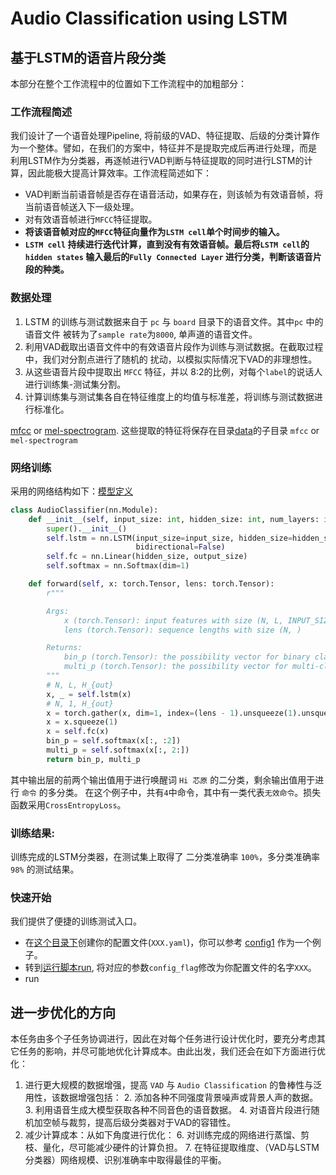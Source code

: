# Audio Classification using LSTM

## 基于LSTM的语音片段分类
本部分在整个工作流程中的位置如下工作流程中的加粗部分：

### 工作流程简述
我们设计了一个语音处理Pipeline, 将前级的VAD、特征提取、后级的分类计算作为一个整体。譬如，在我们的方案中，特征并不是提取完成后再进行处理，而是
利用LSTM作为分类器，再逐帧进行VAD判断与特征提取的同时进行LSTM的计算，因此能极大提高计算效率。工作流程简述如下：

- VAD判断当前语音帧是否存在语音活动，如果存在，则该帧为有效语音帧，将当前语音帧送入下一级处理。
- 对有效语音帧进行`MFCC`特征提取。
- **将该语音帧对应的`MFCC`特征向量作为`LSTM cell`单个时间步的输入。**
- **`LSTM cell` 持续进行迭代计算，直到没有有效语音帧。最后将`LSTM cell`的`hidden states`
输入最后的`Fully Connected Layer` 进行分类，判断该语音片段的种类。**


### 数据处理

1. LSTM 的训练与测试数据来自于 `pc` 与 `board` 目录下的语音文件。其中`pc` 中的语音文件
被转为了`sample rate`为`8000`, 单声道的语音文件。
2. 利用VAD截取出语音文件中的有效语音片段作为训练与测试数据。在截取过程中，我们对分割点进行了随机的
扰动，以模拟实际情况下VAD的非理想性。
3. 从这些语音片段中提取出 `MFCC` 特征，并以 8:2的比例，对每个`label`的说话人进行训练集-测试集分割。
4. 计算训练集与测试集各自在特征维度上的均值与标准差，将训练与测试数据进行标准化。

[mfcc](./src/feature_extract/audio_features.py) or [mel-spectrogram](./src/feature_extract/audio_features.py). 
这些提取的特征将保存在目录[data](./data)的子目录 `mfcc` or `mel-spectrogram` 

### 网络训练
采用的网络结构如下：[模型定义](../src/net/lstm.py)

```python
class AudioClassifier(nn.Module):
	def __init__(self, input_size: int, hidden_size: int, num_layers: int, output_size: int):
		super().__init__()
		self.lstm = nn.LSTM(input_size=input_size, hidden_size=hidden_size, num_layers=num_layers, batch_first=True,
							bidirectional=False)
		self.fc = nn.Linear(hidden_size, output_size)
		self.softmax = nn.Softmax(dim=1)

	def forward(self, x: torch.Tensor, lens: torch.Tensor):
		r"""

		Args:
			x (torch.Tensor): input features with size (N, L, INPUT_SIZE)
			lens (torch.Tensor): sequence lengths with size (N, )

		Returns:
			bin_p (torch.Tensor): the possibility vector for binary classification.
			multi_p (torch.Tensor): the possibility vector for multi-class classification.
		"""
		# N, L, H_{out}
		x, _ = self.lstm(x)
		# N, 1, H_{out}
		x = torch.gather(x, dim=1, index=(lens - 1).unsqueeze(1).unsqueeze(2).expand(x.size()[0], 1, x.size()[2]))
		x = x.squeeze(1)
		x = self.fc(x)
		bin_p = self.softmax(x[:, :2])
		multi_p = self.softmax(x[:, 2:])
		return bin_p, multi_p
```

其中输出层的前两个输出值用于进行唤醒词 `Hi 芯原` 的二分类，剩余输出值用于进行 `命令` 的多分类。
在这个例子中，共有`4`中命令，其中有一类代表`无效命令`。损失函数采用`CrossEntropyLoss`。

### 训练结果:
训练完成的LSTM分类器，在测试集上取得了 二分类准确率 `100%`，多分类准确率 `98%` 的测试结果。

### 快速开始
我们提供了便捷的训练测试入口。

- 在[这个目录下](./src/cfg)创建你的配置文件(`XXX.yaml`)，你可以参考 [config1](./src/cfg/config1.yaml) 作为一个例子。
- 转到[运行脚本run](./run.py), 将对应的参数`config_flag`修改为你配置文件的名字`XXX`。
- run


## 进一步优化的方向
本任务由多个子任务协调进行，因此在对每个任务进行设计优化时，要充分考虑其它任务的影响，并尽可能地优化计算成本。由此出发，我们还会在如下方面进行优化：
1. 进行更大规模的数据增强，提高 `VAD` 与 `Audio Classification` 的鲁棒性与泛用性，该数据增强包括：
   2. 添加各种不同强度背景噪声或背景人声的数据。
   3. 利用语音生成大模型获取各种不同音色的语音数据。
   4. 对语音片段进行随机加空帧与裁剪，提高后级分类器对于VAD的容错性。
5. 减少计算成本：从如下角度进行优化：
   6. 对训练完成的网络进行蒸馏、剪枝、量化，尽可能减少硬件的计算负担。
   7. 在特征提取维度、（VAD与LSTM分类器）网络规模、识别准确率中取得最佳的平衡。